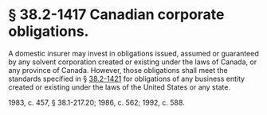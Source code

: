 # § 38.2-1417 Canadian corporate obligations.

<p>A domestic insurer may invest in obligations issued, assumed or guaranteed by any solvent corporation created or existing under the laws of Canada, or any province of Canada. However, those obligations shall meet the standards specified in § <a href='http://law.lis.virginia.gov/vacode/38.2-1421/'>38.2-1421</a> for obligations of any business entity created or existing under the laws of the United States or any state.</p><p>1983, c. 457, § 38.1-217.20; 1986, c. 562; 1992, c. 588.</p>